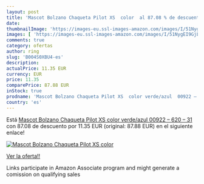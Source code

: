 ```yaml
---
layout: post
title: 'Mascot Bolzano Chaqueta Pilot XS  color  al 87.08 % de descuento'
date: 
thumbnailImage: 'https://images-eu.ssl-images-amazon.com/images/I/51NygEI9GjL._SL200_.jpg'
images: [ 'https://images-eu.ssl-images-amazon.com/images/I/51NygEI9GjL._SL200_.jpg' ]
comments: true
category: ofertas
author: ring
slug: 'B004S0XBU4-es'
description:
actualPrice: 11.35 EUR
currency: EUR
price: 11.35
comparePrice: 87.88 EUR
inStock: true
prodname: 'Mascot Bolzano Chaqueta Pilot XS  color verde/azul  00922 – 620 – 31'
country: 'es'
---
```


Está [Mascot Bolzano Chaqueta Pilot XS  color verde/azul  00922 – 620 – 31](https://www.amazon.es/dp/B004S0XBU4/?tag=tolees-21) con 87.08 de descuento por 11.35 EUR (original: 87.88 EUR) en el siguiente enlace!

[![Mascot Bolzano Chaqueta Pilot XS  color ](https://images-eu.ssl-images-amazon.com/images/I/51NygEI9GjL._SL200_.jpg)](https://www.amazon.es/dp/B004S0XBU4/?tag=tolees-21)

[Ver la oferta!!](https://www.amazon.es/dp/B004S0XBU4/?tag=tolees-21)

Links participate in Amazon Associate program and might generate a comission on qualifying sales


